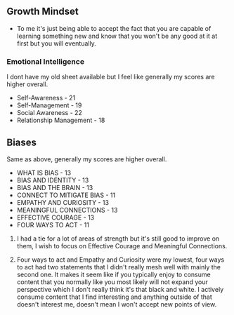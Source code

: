 ## Growth Mindset

 - To me it's just being able to accept the fact that you are capable of learning something new and know that you won't be any good at it at first but you will eventually.

### Emotional Intelligence

 I dont have my old sheet available but I feel like generally my scores are higher overall.

- Self-Awareness - 21
- Self-Management - 19
- Social Awareness - 22
- Relationship Management - 18

## Biases

Same as above, generally my scores are higher overall.

- WHAT IS BIAS - 13
- BIAS AND IDENTITY - 13
- BIAS AND THE BRAIN - 13
- CONNECT TO MITIGATE BIAS - 11
- EMPATHY AND CURIOSITY - 13
- MEANINGFUL CONNECTIONS - 13
- EFFECTIVE COURAGE - 13
- FOUR WAYS TO ACT - 11

1. I had a tie for a lot of areas of strength but it's still good to improve on them, I wish to focus on Effective Courage and Meaningful Connections.

2. Four ways to act and Empathy and Curiosity were my lowest, four ways to act had two statements that I didn't really mesh well with mainly the second one.  It makes it seem like if you typically enjoy to consume content that you normally like you most likely will not expand your perspective which I don't really think it's that black and white. I actively consume content that I find interesting and anything outside of that doesn't interest me, doesn't mean I won't accept new points of view.
